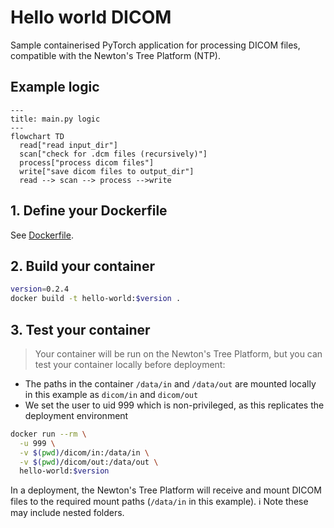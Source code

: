 # Hello world DICOM

Sample containerised PyTorch application for processing DICOM files, compatible with the Newton's Tree Platform (NTP).

## Example logic

```mermaid
---
title: main.py logic
---
flowchart TD
  read["read input_dir"]
  scan["check for .dcm files (recursively)"]
  process["process dicom files"]
  write["save dicom files to output_dir"]
  read --> scan --> process -->write
```

## 1. Define your Dockerfile

See [Dockerfile](Dockerfile).

## 2. Build your container

```bash
version=0.2.4
docker build -t hello-world:$version .
```

## 3. Test your container

> Your container will be run on the Newton's Tree Platform, but you can test your container locally before deployment:

* The paths in the container `/data/in` and `/data/out` are mounted locally in this example as `dicom/in` and `dicom/out`
* We set the user to uid 999 which is non-privileged, as this replicates the deployment environment

```bash
docker run --rm \
  -u 999 \
  -v $(pwd)/dicom/in:/data/in \
  -v $(pwd)/dicom/out:/data/out \
  hello-world:$version
```

In a deployment, the Newton's Tree Platform will receive and mount DICOM files to the required mount paths (`/data/in` in this example). ℹ️ Note these may include nested folders.